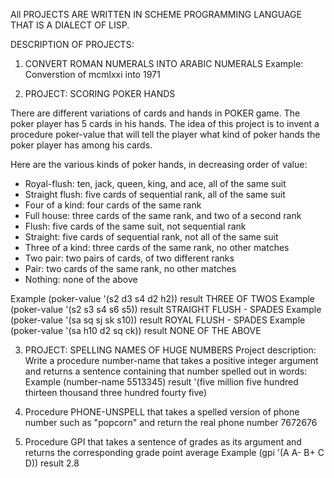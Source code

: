 All PROJECTS ARE WRITTEN IN SCHEME PROGRAMMING LANGUAGE THAT IS A DIALECT OF LISP.

DESCRIPTION OF PROJECTS:

1. CONVERT ROMAN NUMERALS INTO ARABIC NUMERALS
   Example: Converstion of mcmlxxi into 1971

2. PROJECT: SCORING POKER HANDS
                          
There are different variations of cards and hands in POKER game. The poker player has 5 cards in his hands. 
The idea of this project is to invent a procedure poker-value that 
will tell the player what kind of poker hands the poker player has among his cards.

Here are the various kinds of poker hands, in decreasing order of value:

- Royal-flush: ten, jack, queen, king, and ace, all of the same suit
- Straight flush: five cards of sequential rank, all of the same suit
- Four of a kind: four cards of the same rank
- Full house: three cards of the same rank, and two of a second rank
- Flush: five cards of the same suit, not sequential rank
- Straight: five cards of sequential rank, not all of the same suit
- Three of a kind: three cards of the same rank, no other matches
- Two pair: two pairs of cards, of two different ranks
- Pair: two cards of the same rank, no other matches
- Nothing: none of the above

 Example (poker-value '(s2 d3 s4 d2 h2)) result THREE OF TWOS
 Example (poker-value '(s2 s3 s4 s6 s5)) result STRAIGHT FLUSH - SPADES
 Example (poker-value '(sa sq sj sk s10)) result ROYAL FLUSH - SPADES
 Example (poker-value '(sa h10 d2 sq ck)) result NONE OF THE ABOVE

3. PROJECT: SPELLING NAMES OF HUGE NUMBERS
  Project description:
  Write a procedure number-name that takes a positive integer argument and returns a sentence containing that number spelled out in    words:
  Example (number-name 5513345) result '(five million five hundred thirteen thousand three hundred fourty five)
  
4. Procedure PHONE-UNSPELL 
   that takes a spelled version of phone number such as "popcorn" and return the real phone number 7672676
   
5. Procedure GPI that takes a sentence of grades as its argument and returns the corresponding grade point average
   Example (gpi '(A A- B+ C D)) result 2.8

